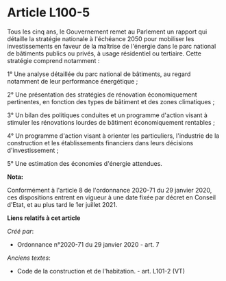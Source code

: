 # Article L100-5

Tous les cinq ans, le Gouvernement remet au Parlement un rapport qui détaille la stratégie nationale à l'échéance 2050 pour
mobiliser les investissements en faveur de la maîtrise de l'énergie dans le parc national de bâtiments publics ou privés, à
usage résidentiel ou tertiaire. Cette stratégie comprend notamment :

1° Une analyse détaillée du parc national de bâtiments, au regard notamment de leur performance énergétique ;

2° Une présentation des stratégies de rénovation économiquement pertinentes, en fonction des types de bâtiment et des zones
climatiques ;

3° Un bilan des politiques conduites et un programme d'action visant à stimuler les rénovations lourdes de bâtiment
économiquement rentables ;

4° Un programme d'action visant à orienter les particuliers, l'industrie de la construction et les établissements financiers
dans leurs décisions d'investissement ;

5° Une estimation des économies d'énergie attendues.

**Nota:**

Conformément à l'article 8 de l'ordonnance 2020-71 du 29 janvier 2020, ces dispositions entrent en vigueur à une date fixée
par décret en Conseil d'Etat, et au plus tard le 1er juillet 2021.

**Liens relatifs à cet article**

_Créé par_:

  - Ordonnance n°2020-71 du 29 janvier 2020 - art. 7

_Anciens textes_:

  - Code de la construction et de l'habitation. - art. L101-2 (VT)
